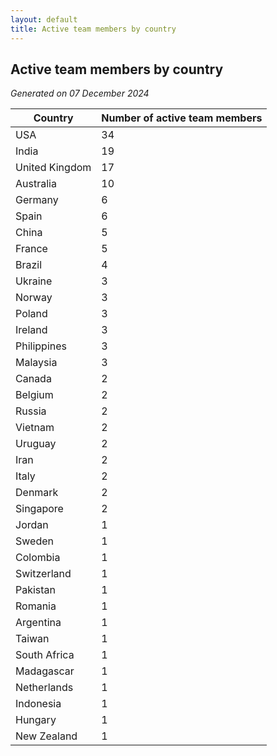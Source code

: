 ```yaml
---
layout: default
title: Active team members by country
---
```

## Active team members by country
*Generated on 07 December 2024*

| Country | Number of active team members |
| --- | --- |
| USA | 34 |
| India | 19 |
| United Kingdom | 17 |
| Australia | 10 |
| Germany | 6 |
| Spain | 6 |
| China | 5 |
| France | 5 |
| Brazil | 4 |
| Ukraine | 3 |
| Norway | 3 |
| Poland | 3 |
| Ireland | 3 |
| Philippines | 3 |
| Malaysia | 3 |
| Canada | 2 |
| Belgium | 2 |
| Russia | 2 |
| Vietnam | 2 |
| Uruguay | 2 |
| Iran | 2 |
| Italy | 2 |
| Denmark | 2 |
| Singapore | 2 |
| Jordan | 1 |
| Sweden | 1 |
| Colombia | 1 |
| Switzerland | 1 |
| Pakistan | 1 |
| Romania | 1 |
| Argentina | 1 |
| Taiwan | 1 |
| South Africa | 1 |
| Madagascar | 1 |
| Netherlands | 1 |
| Indonesia | 1 |
| Hungary | 1 |
| New Zealand | 1 |
